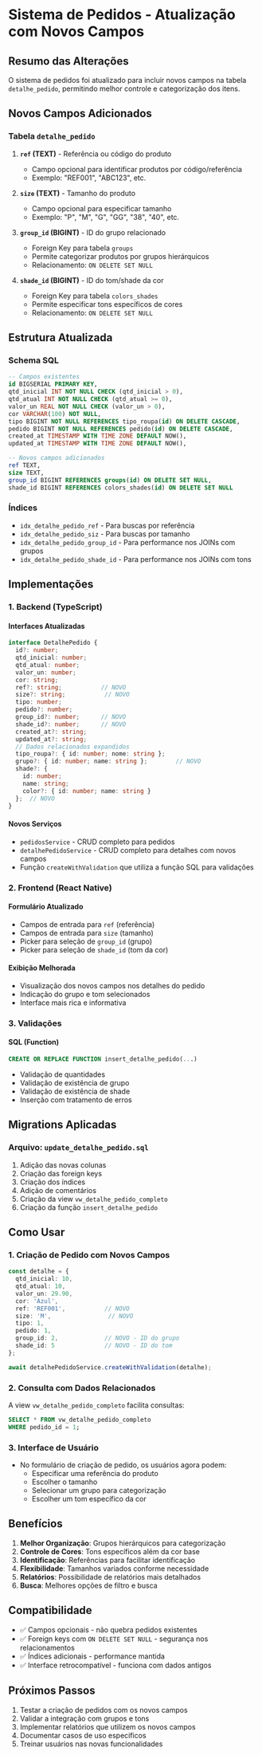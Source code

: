 # Sistema de Pedidos - Atualização com Novos Campos

## Resumo das Alterações

O sistema de pedidos foi atualizado para incluir novos campos na tabela `detalhe_pedido`, permitindo melhor controle e categorização dos itens.

## Novos Campos Adicionados

### Tabela `detalhe_pedido`

1. **`ref` (TEXT)** - Referência ou código do produto
   - Campo opcional para identificar produtos por código/referência
   - Exemplo: "REF001", "ABC123", etc.

2. **`size` (TEXT)** - Tamanho do produto  
   - Campo opcional para especificar tamanho
   - Exemplo: "P", "M", "G", "GG", "38", "40", etc.

3. **`group_id` (BIGINT)** - ID do grupo relacionado
   - Foreign Key para tabela `groups`
   - Permite categorizar produtos por grupos hierárquicos
   - Relacionamento: `ON DELETE SET NULL`

4. **`shade_id` (BIGINT)** - ID do tom/shade da cor
   - Foreign Key para tabela `colors_shades`
   - Permite especificar tons específicos de cores
   - Relacionamento: `ON DELETE SET NULL`

## Estrutura Atualizada

### Schema SQL
```sql
-- Campos existentes
id BIGSERIAL PRIMARY KEY,
qtd_inicial INT NOT NULL CHECK (qtd_inicial > 0),
qtd_atual INT NOT NULL CHECK (qtd_atual >= 0),
valor_un REAL NOT NULL CHECK (valor_un > 0),
cor VARCHAR(100) NOT NULL,
tipo BIGINT NOT NULL REFERENCES tipo_roupa(id) ON DELETE CASCADE,
pedido BIGINT NOT NULL REFERENCES pedido(id) ON DELETE CASCADE,
created_at TIMESTAMP WITH TIME ZONE DEFAULT NOW(),
updated_at TIMESTAMP WITH TIME ZONE DEFAULT NOW(),

-- Novos campos adicionados
ref TEXT,
size TEXT,
group_id BIGINT REFERENCES groups(id) ON DELETE SET NULL,
shade_id BIGINT REFERENCES colors_shades(id) ON DELETE SET NULL
```

### Índices
- `idx_detalhe_pedido_ref` - Para buscas por referência
- `idx_detalhe_pedido_siz` - Para buscas por tamanho
- `idx_detalhe_pedido_group_id` - Para performance nos JOINs com grupos
- `idx_detalhe_pedido_shade_id` - Para performance nos JOINs com tons

## Implementações

### 1. Backend (TypeScript)

#### Interfaces Atualizadas
```typescript
interface DetalhePedido {
  id?: number;
  qtd_inicial: number;
  qtd_atual: number;
  valor_un: number;
  cor: string;
  ref?: string;           // NOVO
  size?: string;           // NOVO
  tipo: number;
  pedido?: number;
  group_id?: number;      // NOVO
  shade_id?: number;      // NOVO
  created_at?: string;
  updated_at?: string;
  // Dados relacionados expandidos
  tipo_roupa?: { id: number; nome: string };
  grupo?: { id: number; name: string };        // NOVO
  shade?: { 
    id: number; 
    name: string; 
    color?: { id: number; name: string } 
  };  // NOVO
}
```

#### Novos Serviços
- `pedidosService` - CRUD completo para pedidos
- `detalhePedidoService` - CRUD completo para detalhes com novos campos
- Função `createWithValidation` que utiliza a função SQL para validações

### 2. Frontend (React Native)

#### Formulário Atualizado
- Campos de entrada para `ref` (referência)
- Campos de entrada para `size` (tamanho)
- Picker para seleção de `group_id` (grupo)
- Picker para seleção de `shade_id` (tom da cor)

#### Exibição Melhorada
- Visualização dos novos campos nos detalhes do pedido
- Indicação do grupo e tom selecionados
- Interface mais rica e informativa

### 3. Validações

#### SQL (Function)
```sql
CREATE OR REPLACE FUNCTION insert_detalhe_pedido(...)
```
- Validação de quantidades
- Validação de existência de grupo
- Validação de existência de shade
- Inserção com tratamento de erros

## Migrations Aplicadas

### Arquivo: `update_detalhe_pedido.sql`
1. Adição das novas colunas
2. Criação das foreign keys
3. Criação dos índices
4. Adição de comentários
5. Criação da view `vw_detalhe_pedido_completo`
6. Criação da função `insert_detalhe_pedido`

## Como Usar

### 1. Criação de Pedido com Novos Campos
```typescript
const detalhe = {
  qtd_inicial: 10,
  qtd_atual: 10,
  valor_un: 29.90,
  cor: 'Azul',
  ref: 'REF001',           // NOVO
  size: 'M',                // NOVO
  tipo: 1,
  pedido: 1,
  group_id: 2,             // NOVO - ID do grupo
  shade_id: 5              // NOVO - ID do tom
};

await detalhePedidoService.createWithValidation(detalhe);
```

### 2. Consulta com Dados Relacionados
A view `vw_detalhe_pedido_completo` facilita consultas:
```sql
SELECT * FROM vw_detalhe_pedido_completo 
WHERE pedido_id = 1;
```

### 3. Interface de Usuário
- No formulário de criação de pedido, os usuários agora podem:
  - Especificar uma referência do produto
  - Escolher o tamanho
  - Selecionar um grupo para categorização
  - Escolher um tom específico da cor

## Benefícios

1. **Melhor Organização**: Grupos hierárquicos para categorização
2. **Controle de Cores**: Tons específicos além da cor base
3. **Identificação**: Referências para facilitar identificação
4. **Flexibilidade**: Tamanhos variados conforme necessidade
5. **Relatórios**: Possibilidade de relatórios mais detalhados
6. **Busca**: Melhores opções de filtro e busca

## Compatibilidade

- ✅ Campos opcionais - não quebra pedidos existentes
- ✅ Foreign keys com `ON DELETE SET NULL` - segurança nos relacionamentos
- ✅ Índices adicionais - performance mantida
- ✅ Interface retrocompatível - funciona com dados antigos

## Próximos Passos

1. Testar a criação de pedidos com os novos campos
2. Validar a integração com grupos e tons
3. Implementar relatórios que utilizem os novos campos
4. Documentar casos de uso específicos
5. Treinar usuários nas novas funcionalidades
